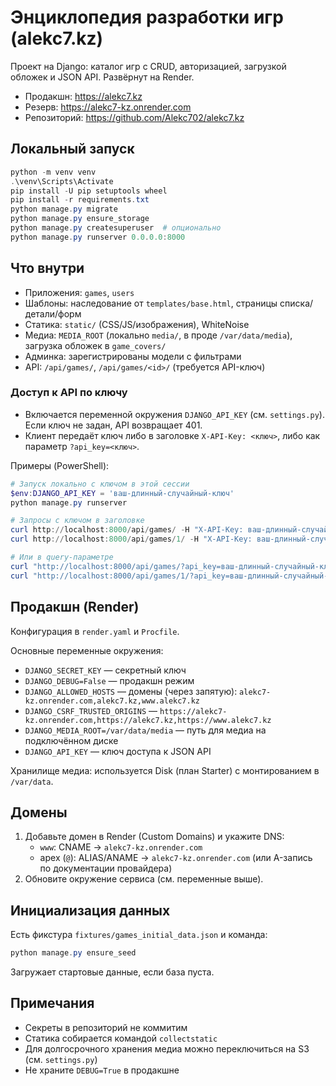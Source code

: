# Энциклопедия разработки игр (alekc7.kz)

Проект на Django: каталог игр с CRUD, авторизацией, загрузкой обложек и JSON API. Развёрнут на Render.

- Продакшн: https://alekc7.kz
- Резерв: https://alekc7-kz.onrender.com
- Репозиторий: https://github.com/Alekc702/alekc7.kz

## Локальный запуск

```powershell
python -m venv venv
.\venv\Scripts\Activate
pip install -U pip setuptools wheel
pip install -r requirements.txt
python manage.py migrate
python manage.py ensure_storage
python manage.py createsuperuser  # опционально
python manage.py runserver 0.0.0.0:8000
```

## Что внутри
- Приложения: `games`, `users`
- Шаблоны: наследование от `templates/base.html`, страницы списка/детали/форм
- Статика: `static/` (CSS/JS/изображения), WhiteNoise
- Медиа: `MEDIA_ROOT` (локально `media/`, в проде `/var/data/media`), загрузка обложек в `game_covers/`
- Админка: зарегистрированы модели с фильтрами
- API: `/api/games/`, `/api/games/<id>/` (требуется API-ключ)

### Доступ к API по ключу
- Включается переменной окружения `DJANGO_API_KEY` (см. `settings.py`). Если ключ не задан, API возвращает 401.
- Клиент передаёт ключ либо в заголовке `X-API-Key: <ключ>`, либо как параметр `?api_key=<ключ>`.

Примеры (PowerShell):

```powershell
# Запуск локально с ключом в этой сессии
$env:DJANGO_API_KEY = 'ваш-длинный-случайный-ключ'
python manage.py runserver

# Запросы с ключом в заголовке
curl http://localhost:8000/api/games/ -H "X-API-Key: ваш-длинный-случайный-ключ"
curl http://localhost:8000/api/games/1/ -H "X-API-Key: ваш-длинный-случайный-ключ"

# Или в query-параметре
curl "http://localhost:8000/api/games/?api_key=ваш-длинный-случайный-ключ"
curl "http://localhost:8000/api/games/1/?api_key=ваш-длинный-случайный-ключ"
```

## Продакшн (Render)
Конфигурация в `render.yaml` и `Procfile`.

Основные переменные окружения:
- `DJANGO_SECRET_KEY` — секретный ключ
- `DJANGO_DEBUG=False` — продакшн режим
- `DJANGO_ALLOWED_HOSTS` — домены (через запятую): `alekc7-kz.onrender.com,alekc7.kz,www.alekc7.kz`
- `DJANGO_CSRF_TRUSTED_ORIGINS` — `https://alekc7-kz.onrender.com,https://alekc7.kz,https://www.alekc7.kz`
- `DJANGO_MEDIA_ROOT=/var/data/media` — путь для медиа на подключённом диске
- `DJANGO_API_KEY` — ключ доступа к JSON API

Хранилище медиа: используется Disk (план Starter) с монтированием в `/var/data`.

## Домены
1) Добавьте домен в Render (Custom Domains) и укажите DNS:
   - `www`: CNAME → `alekc7-kz.onrender.com`
   - apex (`@`): ALIAS/ANAME → `alekc7-kz.onrender.com` (или A-запись по документации провайдера)
2) Обновите окружение сервиса (см. переменные выше).

## Инициализация данных
Есть фикстура `fixtures/games_initial_data.json` и команда:

```powershell
python manage.py ensure_seed
```

Загружает стартовые данные, если база пуста.

## Примечания
- Секреты в репозиторий не коммитим
- Статика собирается командой `collectstatic`
- Для долгосрочного хранения медиа можно переключиться на S3 (см. `settings.py`)
- Не храните `DEBUG=True` в продакшне
